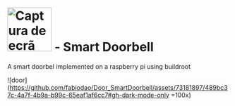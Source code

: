 #  <img width="100" alt="Captura de ecrã 2022-12-27, às 18 02 29" src= "https://github.com/fabiodao/Door_SmartDoorbell/assets/73181897/e9df3100-df9a-4505-ab51-80c5c614c2d4"> - Smart Doorbell 

 A smart doorbel implemented on a raspberry pi using buildroot



![door](https://github.com/fabiodao/Door_SmartDoorbell/assets/73181897/489bc37c-4a7f-4b9a-b99c-65eaf1af6cc7#gh-dark-mode-only =100x)
